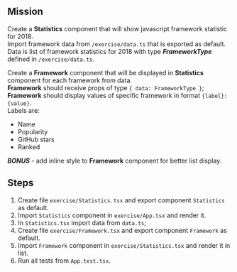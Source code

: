 ## Mission
Create a **Statistics** component that will show javascript framework statistic for 2018. <br>
Import framework data from `/exercise/data.ts` that is exported as default. <br>
Data is list of framework statistics for 2018 with type ***FrameworkType*** defined in `/exercise/data.ts`.

Create a **Framework** component that will be displayed in **Statistics** component for each framework from data. <br>
**Framework** should receive props of type `{ data: FrameworkType }`; <br>
**Framework** should display values of specific framework in format `{label}: {value}`. <br>
Labels are:
* Name
* Popularity
* GitHub stars
* Ranked

***BONUS*** - add inline style to **Framework** component for better list display.

## Steps
1. Create file `exercise/Statistics.tsx` and export component `Statistics` as default.
2. Import `Statistics` component in `exercise/App.tsx` and render it.
3. In `Statistics.tsx` import data from `data.ts`;
4. Create file `exercise/Framework.tsx` and export component `Framework` as default.
5. Import `Framework` component in `exercise/Statistics.tsx` and render it in list.
6. Run all tests from `App.test.tsx`. 

